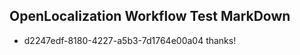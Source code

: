 ## OpenLocalization Workflow Test MarkDown
* d2247edf-8180-4227-a5b3-7d1764e00a04 thanks!

<!--HONumber=Jul16_HO4-->


